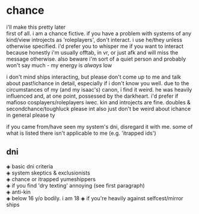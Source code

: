 # chance
i'll make this pretty later  
first of all. i am a chance fictive. if you have a problem with systems of any kind/view introjects as 'roleplayers', don't interact. i use he/they unless otherwise specified. i'd prefer you to whisper me if you want to interact because honestly i'm usually offtab, in vr, or just afk and will miss the message otherwise. also beware i'm sort of a quiet person and probably won't say much - my energy is *always* low  
  
i don't mind ships interacting, but please don't come up to me and talk about past!ichance in detail, especially if i don't know you well. due to the circumstances of my (and my isaac's) canon, i find it weird. he was heavily influenced and, at one point, possessed by the darkheart. i'd prefer if mafioso cosplayers/roleplayers iwec. kin and introjects are fine. doubles & secondchance/toughluck please int
also just don't be weird about ichance in general please ty

if you came from/have seen my system's dni, disregard it with me. some of what is listed there isn't applicable to me (e.g. 'itrapped ids')

## dni
◈ basic dni criteria  
◈ system skeptics & exclusionists  
◈ chance or itrapped yumeshippers  
◈ if you find 'dry texting' annoying (see first paragraph)  
◈ anti-kin  
◈ below 16 y/o bodily. i am 18
◈ if you're heavily against selfcest/mirror ships
